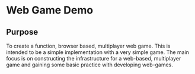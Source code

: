 # Web Game Demo

## Purpose

To create a function, browser based, multiplayer web game.
This is intended to be a simple implementation with a very simple game.
The main focus is on constructing the infrastructure for a web-based, multiplayer game and gaining some basic practice with developing web-games.
